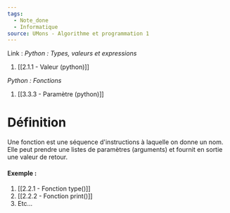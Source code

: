 ```yaml
---
tags:
  - Note_done
  - Informatique
source: UMons - Algorithme et programmation 1
---
```


Link : 
_Python : Types, valeurs et expressions_
1. [[2.1.1 - Valeur (python)]]

_Python : Fonctions_
1. [[3.3.3 - Paramètre (python)]]
# Définition
Une fonction est une séquence d'instructions à laquelle on donne un nom. Elle peut prendre une listes de paramètres (arguments) et fournit en sortie une valeur de retour.

#### Exemple :
1. [[2.2.1 - Fonction type()]]
2. [[2.2.2 - Fonction print()]]
3. Etc… 


